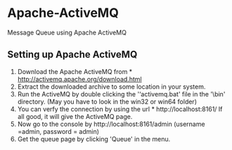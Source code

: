 # Apache-ActiveMQ
Message Queue using Apache ActiveMQ

## Setting up Apache ActiveMQ
1. Download the Apache ActiveMQ from * http://activemq.apache.org/download.html
2. Extract the downloaded archive to some location in your system.
3. Run the ActiveMQ by double clicking the '‘activemq.bat' file in the '\bin' directory.
   (May you have to look in the win32 or win64 folder)
4. You can verfy the connection by using the url * http://localhost:8161/
   If all good, it will give the ActiveMQ page.
5. Now go to the console by http://localhost:8161/admin
   (username =admin, password = admin)
6. Get the queue page by clicking 'Queue' in the menu.
